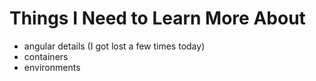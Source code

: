 # Things I Need to Learn More About

- angular details (I got lost a few times today)
- containers
- environments

